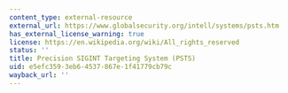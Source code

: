 ```yaml
---
content_type: external-resource
external_url: https://www.globalsecurity.org/intell/systems/psts.htm
has_external_license_warning: true
license: https://en.wikipedia.org/wiki/All_rights_reserved
status: ''
title: Precision SIGINT Targeting System (PSTS)
uid: e5efc359-3eb6-4537-867e-1f41779cb79c
wayback_url: ''
---
```

